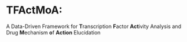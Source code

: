 # TFActMoA:

A Data-Driven Framework for **T**ranscription **F**actor **Act**ivity Analysis and Drug **M**echanism **o**f **Action** Elucidation
